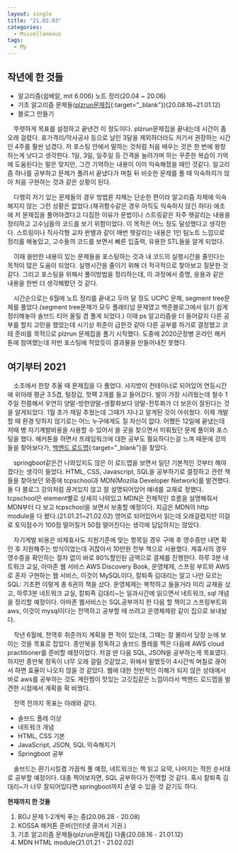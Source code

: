 ```yaml
---
layout: single
title: "21.02.03"
categories:
  - Miscellaneous
tags:
  - My
---
```

작년에 한 것들
---
- 알고리즘(쉽배알, mit 6.006) 노트 정리(20.04 ~ 20.06)
- 기초 알고리즘 문제들([plzrun문제집](https://plzrun.tistory.com/entry/%EC%95%8C%EA%B3%A0%EB%A6%AC%EC%A6%98-%EB%AC%B8%EC%A0%9C%ED%92%80%EC%9D%B4PS-%EC%8B%9C%EC%9E%91%ED%95%98%EA%B8%B0){:target="_blank"})(20.08.16~21.01.12)
- 블로그 만들기


　뚜렷하게 목표를 설정하고 끝낸건 이 정도이다. plzrun문제집을 끝내는데 시간이 좀 오래 걸렸다. 휴가격리/막사공사 등으로 날린 3달을 제외하더라도 저기서 권장하는 시간인 4주를 훨씬 넘겼다. 저 포스팅 안에서 말하는 것처럼 처음 배우는 것은 한 번에 왕창 하는게 낫다고 생각한다. 1일, 3일, 일주일 등 간격을 늘려가며 하는 꾸준한 복습이 기억에 도움된다는 말은 맞지만, 그건 기억하는 내용이 이미 익숙해졌을 때인 것같다. 알고리즘 하나를 공부하고 문제가 풀려서 끝냈다가 며칠 뒤 비슷한 문제를 풀 때 익숙하지가 않아 처음 구현하는 것과 같은 상황이 된다.  

　다행히 저기 있는 문제들의 경우 방법론 자체는 단순한 편이라 알고리즘 자체에 익숙해지지 않는 그런 상황은 없었다.(재귀함수같은 경우 아직도 익숙하지 않긴 하다) 애초에 저 문제집을 풀어야겠다고 다짐한 이유가 문법이나 스트링같은 자주 헷갈리는 내용을 정리하고 고수님들의 코드를 보기 위함이었다. 이 목적은 어느 정도 달성했다고 생각한다. 스트링이나 직사각형 교차 판별과 같이 매번 헷갈리는 내용은 1인 팀노트 느낌으로 정리를 해놓았고, 고수들의 코드를 보면서 빠른 입출력, 유용한 STL들을 알게 되었다.  

　이때 쓸만한 내용이 있는 문제들을 포스팅하는 것과 내 코드의 실행시간을 줄인다는 목적이 많은 도움이 되었다. 실행시간을 줄이기 위해 더 적극적으로 찾아보고 질문한 것 같다. 그리고 포스팅을 위해서 풀이방법을 정리하는데, 이 과정에서 증명, 응용과 같은 내용을 한번 더 생각해봤던 것 같다.  

　시간순으로는 6월에 노트 정리를 끝내고 두어 달 정도 UCPC 문제, segment tree문제를 풀었다.(segment tree문제가 모두 플래티넘 문제였고 백준블로그에서 읽기 쉽게 정리해놓아 솔브드 티어 올릴 겸 풀게 되었다.) 이때 ps 알고리즘을 더 들어갈지 다른 공부를 할지 고민을 했었는데 시기상 취준이 급한것 같아 다른 공부를 하기로 결정했고 코테 준비를 목적으로 plzrun 문제집을 풀기 시작했다. 도중에 2020군장병 온라인 해커톤에 참여했는데 저번 포스팅에 적었듯이 결과물을 만들어내진 못했다.  

여기부터 2021
---
　소초에서 한창 추울 때 문제집을 다 풀었다. 사지방이 컨테이너로 되어있어 연등시간에 위아래 평균 3.5겹, 털장갑, 핫팩 2개를 들고 들어갔다. 발이 가장 시려웠는데 철수 1주일 전쯤해서 우연히 양말-방한양말-생활화보다 양말-전투화가 더 보온이 잘된다는 것을 알게되었다. 1월 초가 제일 추웠는데 그때가 지나고 알게된 것이 아쉬웠다. 이제 개발할 때 환경 탓하지 않기로는 어느 누구에게도 질 자신이 없다. 어쨌든 12일에 끝냈는데 저때 병 자기계발비용을 사용할 수 있어서 쓸 곳을 찾으면서 미뤄뒀던 문제 풀이와 포스팅을 했다. 해커톤을 하면서 프레임워크에 대한 공부도 필요하다는걸 느껴 때문에 강의들을 찾아보다가, [백엔드 로드맵](https://github.com/kamranahmedse/developer-roadmap/blob/master/img/backend.png?year-2021-2){:target="_blank"}을 찾았다.  

　springboot같은건 나와있지도 않은 이 로드맵을 보면서 일단 기본적인 것부터 해야겠다는 생각이 들었다. HTML, CSS, Javascript, SQL을 공부하기로 결정하고 관련 책들을 찾아보던 와중에 tcpschool과 MDN(Mozilla Developer Network)를 발견했다. 둘 다 블로그 강의처럼 끊겨있지 않고 잘 설명되어있어 얘네를 교재로 정했다. tcpschool은 element별로 상세히 나와있고 MDN은 전체적인 흐름을 설명해줘서 MDN부터 다 보고 tcpschool을 보면서 보충할 예정이다. 지금은 MDN의 http module을 다 봤다.(21.01.21~21.02.02) 영어로 되어있어서 읽는데 오래걸렸지만 이걸로 토익점수가 100점 떨어질거 50점 떨어진다는 생각에 답답하지는 않았다.  

　자기계발 비용은 비제휴사도 지원기준에 맞는 항목일 경우 구매 후 영수증만 내면 확인 후 지원해주는 방식이었는데 귀찮아서 10만원 전부 책으로 사용했다. 제휴사의 경우 영수증을 확인하는 절차 없이 바로 80%할인된 금액으로 결제를 진행한다. 하루 3분 네트워크 교실, 아마존 웹 서비스 AWS Discovery Book, 운영체제, 스프링 부트와 AWS로 혼자 구현하는 웹 서비스, 이것이 MySQL이다, 칼퇴족 김대리는 알고 나만 모르는 SQL: 기초편 이렇게 총 6권의 책을 샀다. 운영체제는 복학하고 들을거라 미리 교재을 샀고, 하루3분 네트워크 교실, 칼퇴족 김대리~는 일과시간에 읽으면서 네트워크, sql 개념을 정리할 예정이다. 아마존 웹서비스는 SQL공부까지 한 다음 할 책이고 스프링부트와 aws, 이것이 mysql이다는 전역하고 공부할 때 쓰려고 운영체제랑 같이 집으로 보내놨다.  

　작년 6월에, 전역후 취준까지 계획을 짠 적이 있는데, 그때는 잘 몰라서 당장 눈에 보이는 것을 목표로 잡았다. 종만북을 정독하고 솔브드 플레를 찍은 다음에 AWS cloud practitioner를 준비할 예정이었다. 저걸 딴 다음 SQL, JSON을 공부하는게 목표였다. 하지만 종만북 정독이 너무 오래 걸릴 것같았고, 위에서 말했듯이 4시간씩 며칠로 끊어서 하면 효율이 나오지 않을 것 같았다. 웹에 대한 전반적인 이해가 되지 않은 상태에서 바로 aws를 공부하는 것도 계란찜이 맛있는 고깃집같은 느낌이라서 백엔드 로드맵을 발견한 시점에서 계획을 확 바꿨다.  

　전역 전까지 목표는 아래와 같다.
- 솔브드 플레 이상
- 네트워크 개념
- HTML, CSS 기본
- JavaScript, JSON, SQL 익숙해지기
- Springboot 공부


　솔브드는 환기시킬겸 가끔씩 풀 예정, 네트워크는 책 읽고 요약, 나머지는 적힌 순서대로 공부할 예정이다. 대충 찍어보자면, SQL 공부하다가 전역할 것 같다. 혹시 칼퇴족 김대리~가 너무 잘되어있다면 springboot까지 손댈 수 있을 것 같기도 하다.

**현재까지 한 것들**
1. BOJ 문제 1-2개씩 푸는 중(20.06.28 - 20.08)
2. KOSSA 해커톤 준비(인터넷 끊겨서 기권.)
3. 기초 알고리즘 문제들(plzrun문제집) 다품(20.08.16 - 21.01.12)
4. MDN HTML module(21.01.21 - 21.02.02)